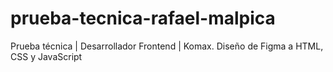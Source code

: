 # prueba-tecnica-rafael-malpica
Prueba técnica | Desarrollador Frontend | Komax. Diseño de Figma a HTML, CSS y JavaScript

